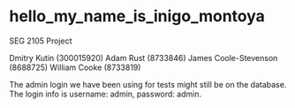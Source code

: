 # hello_my_name_is_inigo_montoya
SEG 2105 Project 

Dmitry Kutin (300015920)
Adam Rust (8733846)
James Coole-Stevenson (8688725)
William Cooke (8733819)

The admin login we have been using for tests might still be on the database. The login info is username: admin, password: admin.
